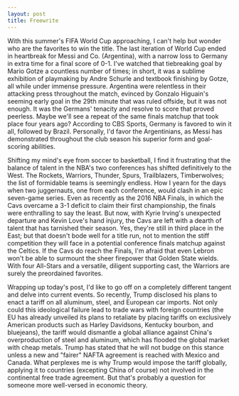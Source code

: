 ```yaml
---
layout: post
title: Freewrite
---
```


With this summer's FIFA World Cup approaching, I can't help but wonder who are the favorites to win the title. The last iteration of World Cup ended in heartbreak for Messi and Co. (Argentina), with a narrow loss to Germany in extra time for a final score of 0-1. I've watched that tiebreaking goal by Mario Gotze a countless number of times; in short, it was a sublime exhibition of playmaking by Andre Schurle and textbook finishing by Gotze, all while under immense pressure. Argentina were relentless in their attacking press throughout the match, evinced by Gonzalo Higuain's seeming early goal in the 29th minute that was ruled offside, but it was not enough. It was the Germans' tenacity and resolve to score that proved peerless. Maybe we'll see a repeat of the same finals matchup that took place four years ago? According to CBS Sports, Germany is favored to win it all, followed by Brazil. Personally, I'd favor the Argentinians, as Messi has demonstrated throughout the club season his superior form and goal-scoring abilities.

Shifting my mind's eye from soccer to basketball, I find it frustrating that the balance of talent in the NBA's two conferences has shifted definitively to the West. The Rockets, Warriors, Thunder, Spurs, Trailblazers, Timberwolves; the list of formidable teams is seemingly endless. How I yearn for the days when two juggernauts, one from each conference, would clash in an epic seven-game series. Even as recently as the 2016 NBA Finals, in which the Cavs overcame a 3-1 deficit to claim their first championship, the finals were enthralling to say the least. But now, with Kyrie Irving's unexpected departure and Kevin Love's hand injury, the Cavs are left with a dearth of talent that has tarnished their season. Yes, they're still in third place in the East; but that doesn't bode well for a title run, not to mention the stiff competition they will face in a potential conference finals matchup against the Celtics. If the Cavs do reach the Finals, I'm afraid that even Lebron won't be able to surmount the sheer firepower that Golden State wields. With four All-Stars and a versatile, diligent supporting cast, the Warriors are surely the preordained favorites.

Wrapping up today's post, I'd like to go off on a completely different tangent and delve into current events. So recently, Trump disclosed his plans to enact a tariff on all aluminum, steel, and European car imports. Not only could this ideological failure lead to trade wars with foreign countries (the EU has already unveiled its plans to retaliate by placing tariffs on exclusively American products such as Harley Davidsons, Kentucky bourbon, and bluejeans), the tariff would dismantle a global alliance against China's overproduction of steel and aluminum, which has flooded the global market with cheap metals. Trump has stated that he will not budge on this stance unless a new and "fairer" NAFTA agreement is reached with Mexico and Canada. What perplexes me is why Trump would impose the tariff globally, applying it to countries (excepting China of course) not involved in the continental free trade agreement. But that's probably a question for someone more well-versed in economic theory.
